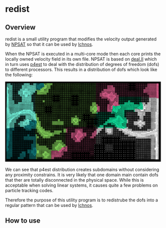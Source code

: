 redist
====
Overview
---
redist is a small utility program that modifies the velocity output generated by [NPSAT](https://gwt.ucdavis.edu/research-tools-and-applications/npsat-engine) so that it can be used by [Ichnos](https://github.com/giorgk/ichnos).

When the NPSAT is executed in a multi-core mode then each core prints the locally owned velocity field in its own file. NPSAT is based on [deal.II](https://www.dealii.org/) which in turn uses [p4est](https://www.p4est.org/) to deal with the distribution of degrees of freedom (dofs) to different processors. This results in a distribution of dofs which look like the following:

![Typical distribution of degrees of freedom from p4est](redist_example1.png)

We can see that p4est distribution creates subdomains without considering any proximity constrains. It is very likely that one domain main contain dofs that ther are totally disconnected in the physical space. While this is acceptable when solving linear systems, it causes quite a few problems on particle tracking codes.

Therefore the purpose of this utility program is to redistrube the dofs into a regular pattern that can be used by [Ichnos](https://github.com/giorgk/ichnos).

How to use
---
